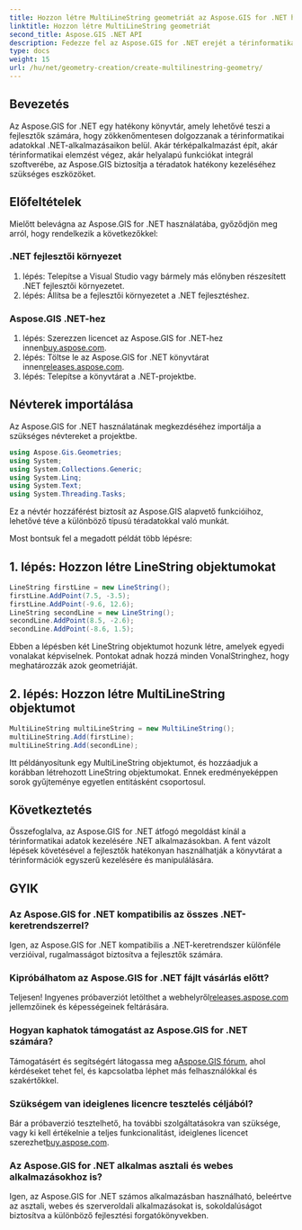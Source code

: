 ```yaml
---
title: Hozzon létre MultiLineString geometriát az Aspose.GIS for .NET használatával
linktitle: Hozzon létre MultiLineString geometriát
second_title: Aspose.GIS .NET API
description: Fedezze fel az Aspose.GIS for .NET erejét a térinformatikai adatok hatékony kezelésében. Töltse le most a zökkenőmentes élményért.
type: docs
weight: 15
url: /hu/net/geometry-creation/create-multilinestring-geometry/
---
```

## Bevezetés
Az Aspose.GIS for .NET egy hatékony könyvtár, amely lehetővé teszi a fejlesztők számára, hogy zökkenőmentesen dolgozzanak a térinformatikai adatokkal .NET-alkalmazásaikon belül. Akár térképalkalmazást épít, akár térinformatikai elemzést végez, akár helyalapú funkciókat integrál szoftverébe, az Aspose.GIS biztosítja a téradatok hatékony kezeléséhez szükséges eszközöket.
## Előfeltételek
Mielőtt belevágna az Aspose.GIS for .NET használatába, győződjön meg arról, hogy rendelkezik a következőkkel:
### .NET fejlesztői környezet
1. lépés: Telepítse a Visual Studio vagy bármely más előnyben részesített .NET fejlesztői környezetet.
2. lépés: Állítsa be a fejlesztői környezetet a .NET fejlesztéshez.
### Aspose.GIS .NET-hez
 1. lépés: Szerezzen licencet az Aspose.GIS for .NET-hez innen[buy.aspose.com](https://purchase.aspose.com/buy).
 2. lépés: Töltse le az Aspose.GIS for .NET könyvtárat innen[releases.aspose.com](https://releases.aspose.com/gis/net/).
3. lépés: Telepítse a könyvtárat a .NET-projektbe.

## Névterek importálása
Az Aspose.GIS for .NET használatának megkezdéséhez importálja a szükséges névtereket a projektbe.

```csharp
using Aspose.Gis.Geometries;
using System;
using System.Collections.Generic;
using System.Linq;
using System.Text;
using System.Threading.Tasks;
```
Ez a névtér hozzáférést biztosít az Aspose.GIS alapvető funkcióihoz, lehetővé téve a különböző típusú téradatokkal való munkát.

Most bontsuk fel a megadott példát több lépésre:
## 1. lépés: Hozzon létre LineString objektumokat
```csharp
LineString firstLine = new LineString();
firstLine.AddPoint(7.5, -3.5);
firstLine.AddPoint(-9.6, 12.6);
LineString secondLine = new LineString();
secondLine.AddPoint(8.5, -2.6);
secondLine.AddPoint(-8.6, 1.5);
```
Ebben a lépésben két LineString objektumot hozunk létre, amelyek egyedi vonalakat képviselnek. Pontokat adnak hozzá minden VonalStringhez, hogy meghatározzák azok geometriáját.
## 2. lépés: Hozzon létre MultiLineString objektumot
```csharp
MultiLineString multiLineString = new MultiLineString();
multiLineString.Add(firstLine);
multiLineString.Add(secondLine);
```
Itt példányosítunk egy MultiLineString objektumot, és hozzáadjuk a korábban létrehozott LineString objektumokat. Ennek eredményeképpen sorok gyűjteménye egyetlen entitásként csoportosul.

## Következtetés
Összefoglalva, az Aspose.GIS for .NET átfogó megoldást kínál a térinformatikai adatok kezelésére .NET alkalmazásokban. A fent vázolt lépések követésével a fejlesztők hatékonyan használhatják a könyvtárat a térinformációk egyszerű kezelésére és manipulálására.
## GYIK
### Az Aspose.GIS for .NET kompatibilis az összes .NET-keretrendszerrel?
Igen, az Aspose.GIS for .NET kompatibilis a .NET-keretrendszer különféle verzióival, rugalmasságot biztosítva a fejlesztők számára.
### Kipróbálhatom az Aspose.GIS for .NET fájlt vásárlás előtt?
 Teljesen! Ingyenes próbaverziót letölthet a webhelyről[releases.aspose.com](https://releases.aspose.com/) jellemzőinek és képességeinek feltárására.
### Hogyan kaphatok támogatást az Aspose.GIS for .NET számára?
 Támogatásért és segítségért látogassa meg a[Aspose.GIS fórum](https://forum.aspose.com/c/gis/33), ahol kérdéseket tehet fel, és kapcsolatba léphet más felhasználókkal és szakértőkkel.
### Szükségem van ideiglenes licencre tesztelés céljából?
Bár a próbaverzió tesztelhető, ha további szolgáltatásokra van szüksége, vagy ki kell értékelnie a teljes funkcionalitást, ideiglenes licencet szerezhet[buy.aspose.com](https://purchase.aspose.com/temporary-license/).
### Az Aspose.GIS for .NET alkalmas asztali és webes alkalmazásokhoz is?
Igen, az Aspose.GIS for .NET számos alkalmazásban használható, beleértve az asztali, webes és szerveroldali alkalmazásokat is, sokoldalúságot biztosítva a különböző fejlesztési forgatókönyvekben.